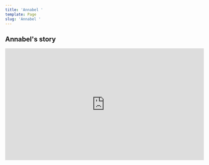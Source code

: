 ```yaml
---
title: 'Annabel '
template: Page
slug: 'Annabel '
---
```

## Annabel's story 

<iframe src="https://player.vimeo.com/video/261965747" width="640" height="360" frameborder="0" webkitallowfullscreen mozallowfullscreen allowfullscreen></iframe>
